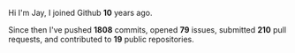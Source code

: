 Hi I'm Jay, I joined Github **10** years ago.

Since then I've pushed **1808** commits, opened **79** issues, submitted **210** pull requests, and contributed to **19** public repositories.
